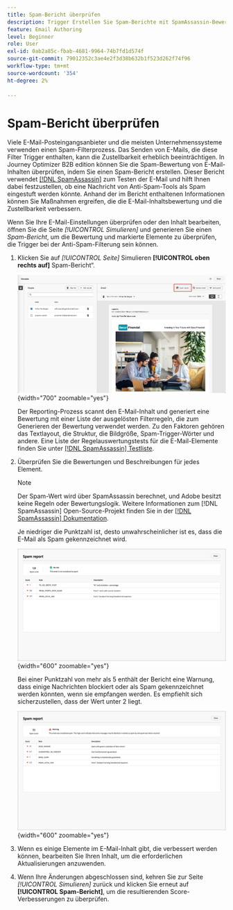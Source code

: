 ```yaml
---
title: Spam-Bericht überprüfen
description: Trigger Erstellen Sie Spam-Berichte mit SpamAssassin-Bewertung, um zu überprüfen, ob E-Mails Spam-Filter enthalten und die Zustellbarkeit in Journey Optimizer B2B edition zu verbessern.
feature: Email Authoring
level: Beginner
role: User
exl-id: 0ab2a85c-fbab-4681-9964-74b7fd1d574f
source-git-commit: 79012352c3ae4e2f3d38b632b1f523d262f74f96
workflow-type: tm+mt
source-wordcount: '354'
ht-degree: 2%

---
```


# Spam-Bericht überprüfen

Viele E-Mail-Posteingangsanbieter und die meisten Unternehmenssysteme verwenden einen Spam-Filterprozess. Das Senden von E-Mails, die diese Filter Trigger enthalten, kann die Zustellbarkeit erheblich beeinträchtigen. In Journey Optimizer B2B edition können Sie die Spam-Bewertung von E-Mail-Inhalten überprüfen, indem Sie einen Spam-Bericht erstellen. Dieser Bericht verwendet [[!DNL SpamAssassin]](https://spamassassin.apache.org/) zum Testen der E-Mail und hilft Ihnen dabei festzustellen, ob eine Nachricht von Anti-Spam-Tools als Spam eingestuft werden könnte. Anhand der im Bericht enthaltenen Informationen können Sie Maßnahmen ergreifen, die die E-Mail-Inhaltsbewertung und die Zustellbarkeit verbessern.

Wenn Sie Ihre E-Mail-Einstellungen überprüfen oder den Inhalt bearbeiten, öffnen Sie die Seite _[!UICONTROL Simulieren]_ und generieren Sie einen _Spam-Bericht_, um die Bewertung und markierte Elemente zu überprüfen, die Trigger bei der Anti-Spam-Filterung sein können.

1. Klicken Sie auf _[!UICONTROL Seite]_ Simulieren **[!UICONTROL oben rechts auf]** Spam-Bericht“.

   ![Schaltfläche „Spam-Bericht“](./assets/email-spam-report-button.png){width="700" zoomable="yes"}

   Der Reporting-Prozess scannt den E-Mail-Inhalt und generiert eine Bewertung mit einer Liste der ausgelösten Filterregeln, die zum Generieren der Bewertung verwendet werden. Zu den Faktoren gehören das Textlayout, die Struktur, die Bildgröße, Spam-Trigger-Wörter und andere. Eine Liste der Regelauswertungstests für die E-Mail-Elemente finden Sie unter [[!DNL SpamAssassin] Testliste](https://spamassassin.apache.org/old/tests_3_0_x.html).

1. Überprüfen Sie die Bewertungen und Beschreibungen für jedes Element.

   >[!NOTE]
   >
   >Der Spam-Wert wird über SpamAssassin berechnet, und Adobe besitzt keine Regeln oder Bewertungslogik. Weitere Informationen zum [!DNL SpamAssassin] Open-Source-Projekt finden Sie in der [[!DNL SpamAssassin] Dokumentation](https://cwiki.apache.org/confluence/display/SPAMASSASSIN/).

   Je niedriger die Punktzahl ist, desto unwahrscheinlicher ist es, dass die E-Mail als Spam gekennzeichnet wird.

   ![Spam-Bericht - positive Punktzahl](./assets/email-spam-report-positive.png){width="600" zoomable="yes"}

   Bei einer Punktzahl von mehr als 5 enthält der Bericht eine Warnung, dass einige Nachrichten blockiert oder als Spam gekennzeichnet werden könnten, wenn sie empfangen werden. Es empfiehlt sich sicherzustellen, dass der Wert unter 2 liegt.

   ![Negative Punktzahl des Spam-Berichts](./assets/email-spam-report-negative.png){width="600" zoomable="yes"}

1. Wenn es einige Elemente im E-Mail-Inhalt gibt, die verbessert werden können, bearbeiten Sie Ihren Inhalt, um die erforderlichen Aktualisierungen anzuwenden.

1. Wenn Ihre Änderungen abgeschlossen sind, kehren Sie zur Seite _[!UICONTROL Simulieren]_ zurück und klicken Sie erneut auf **[!UICONTROL Spam-Bericht]**, um die resultierenden Score-Verbesserungen zu überprüfen.
